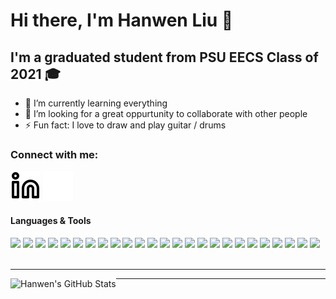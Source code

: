 <!--
**kevinliu0605/kevinliu0605** is a ✨ _special_ ✨ repository because its `README.md` (this file) appears on your GitHub profile.

Here are some ideas to get you started:

- 🔭 I’m currently working on ...
- 🌱 I’m currently learning ...
- 👯 I’m looking to collaborate on ...
- 🤔 I’m looking for help with ...
- 💬 Ask me about ...
- 📫 How to reach me: ...
- 😄 Pronouns: ...
- ⚡ Fun fact: ...
-->

# Hi there, I'm Hanwen Liu 👋

## I'm a graduated student from PSU EECS Class of 2021 🎓

- 🌱 I’m currently learning everything
- 👯 I’m looking for a great oppurtunity to collaborate with other people
- ⚡ Fun fact: I love to draw and play guitar / drums

### Connect with me:

[![website](./img/linkedin-light.svg)](https://linkedin.com/in/codeSTACKr#gh-light-mode-only)
[![website](./img/linkedin-dark.svg)](https://linkedin.com/in/codeSTACKr#gh-dark-mode-only)
&nbsp;&nbsp;

#### Languages & Tools

<img src="http://img.shields.io/badge/-Java-F89820?style=flat&logo=java&logoColor=white">
<img src="https://img.shields.io/badge/-Python-black?style=flat&logo=python&logoColor=white">
<img src="https://img.shields.io/badge/-JavaScript-eed718?style=flat&logo=javascript&logoColor=ffffff">
<img src="https://img.shields.io/badge/-C-659ad2?style=flat&logo=c%2B%2B&logoColor=ffffff">
<img src="https://img.shields.io/badge/-React-000000?style=flat&logo=react&logoColor=00c8ff">
<img src = "https://img.shields.io/badge/-HTML5-E34F26?style=flat&logo=html5&logoColor=white">
<img src = "https://img.shields.io/badge/-CSS3-1572B6?style=flat&logo=css3&logoColor=white">
<img src="https://img.shields.io/badge/-Bootstrap-563D7C?style=flat&logo=bootstrap&logoColor=white">
<img src="https://img.shields.io/badge/-Figma-cc6699?style=flat&logo=figma&logoColor=ffffff">
<img src="https://img.shields.io/badge/-Spring Boot-4DB33D?style=flat&logo=spring&logoColor=FFFFFF">
<img src="http://img.shields.io/badge/-Node.js-430098?style=flat&logo=Node.js&logoColor=white">
<img src="https://img.shields.io/badge/-Express.js-787878?style=flat&logo=express&logoColor=ffffff">
<img src="https://img.shields.io/badge/-MySQL-F29111?style=flat&logo=mysql&logoColor=FFFFFF">
<img src="http://img.shields.io/badge/-Elasticsearch-4285F4?style=flat&logo=elasticsearch&logoColor=white">
<img src="https://img.shields.io/badge/-MongoDB-4DB33D?style=flat&logo=mongodb&logoColor=FFFFFF">
<img src="http://img.shields.io/badge/-Kafka-F1502F?style=flat&logo=apache-kafka&logoColor=FFFFFF"> 
<img src="https://img.shields.io/badge/-Flink-cc6699?style=flat&logo=apache-flink&logoColor=ffffff">
<img src="https://img.shields.io/badge/-Spark-eed718?style=flat&logo=apache-spark&logoColor=ffffff"> 
<img src="http://img.shields.io/badge/-AWS-F89820?style=flat&logo=amazon&logoColor=white"> 
<img src="http://img.shields.io/badge/-Google%20Cloud%20Platform-4285F4?style=flat&logo=google%20cloud&logoColor=white"> 
<img src="http://img.shields.io/badge/-Heroku-430098?style=flat&logo=heroku&logoColor=white"> 
<img src="https://img.shields.io/badge/-Docker-659ad2?style=flat&logo=docker&logoColor=ffffff"> 
<img src="http://img.shields.io/badge/-Kubernetes-007ACC?style=flat&logo=kubernetes&logoColor=white"> 
<img src="http://img.shields.io/badge/-Git-F1502F?style=flat&logo=git&logoColor=FFFFFF"> 
<img src="http://img.shields.io/badge/-Github-000000?style=flat&logo=github&logoColor=FFFFFF">

<br />
<br />

---

<img align="left" alt="Hanwen's GitHub Stats" src="https://github-readme-stats.vercel.app/api?username=kevinliu0605&show_icons=true&hide_border=false&title_color=ff652f&icon_color=FFE400&bg_color=09131B&text_color=ffffff&border_color=0c1a25" />

---

[linkedin]: https://www.linkedin.com/in/hanwen-liu-363114164/
